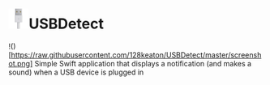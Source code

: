 # <img src="https://raw.githubusercontent.com/128keaton/USBDetect/master/USBDetect/usb.png" width="40">USBDetect
!()[https://raw.githubusercontent.com/128keaton/USBDetect/master/screenshot.png]
Simple Swift application that displays a notification (and makes a sound) when a USB device is plugged in

